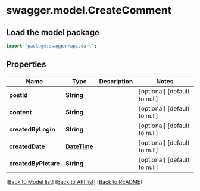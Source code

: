 # swagger.model.CreateComment

## Load the model package
```dart
import 'package:swagger/api.dart';
```

## Properties
Name | Type | Description | Notes
------------ | ------------- | ------------- | -------------
**postId** | **String** |  | [optional] [default to null]
**content** | **String** |  | [optional] [default to null]
**createdByLogin** | **String** |  | [optional] [default to null]
**createdDate** | [**DateTime**](DateTime.md) |  | [optional] [default to null]
**createdByPicture** | **String** |  | [optional] [default to null]

[[Back to Model list]](../README.md#documentation-for-models) [[Back to API list]](../README.md#documentation-for-api-endpoints) [[Back to README]](../README.md)


